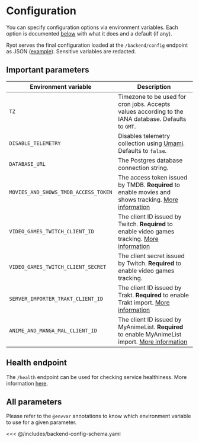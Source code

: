 # Configuration

You can specify configuration options via environment variables. Each option is documented
[below](#all-parameters) with what it does and a default (if any).

Ryot serves the final configuration loaded at the `/backend/config` endpoint as JSON
([example](https://demo.ryot.io/backend/config)). Sensitive variables are redacted.

## Important parameters

| Environment variable                 | Description                                                                                                                       |
| ------------------------------------ | --------------------------------------------------------------------------------------------------------------------------------- |
| `TZ`                                 | Timezone to be used for cron jobs. Accepts values according to the IANA database. Defaults to `GMT`.                              |
| `DISABLE_TELEMETRY`                  | Disables telemetry collection using [Umami](https://umami.is). Defaults to `false`.                                               |
| `DATABASE_URL`                       | The Postgres database connection string.                                                                                          |
| `MOVIES_AND_SHOWS_TMDB_ACCESS_TOKEN` | The access token issued by TMDB. **Required** to enable movies and shows tracking. [More information](guides/movies-and-shows.md) |
| `VIDEO_GAMES_TWITCH_CLIENT_ID`       | The client ID issued by Twitch. **Required** to enable video games tracking. [More information](guides/video-games.md)            |
| `VIDEO_GAMES_TWITCH_CLIENT_SECRET`   | The client secret issued by Twitch. **Required** to enable video games tracking.                                                  |
| `SERVER_IMPORTER_TRAKT_CLIENT_ID`    | The client ID issued by Trakt. **Required** to enable Trakt import. [More information](guides/trakt.md)                           |
| `ANIME_AND_MANGA_MAL_CLIENT_ID`      | The client ID issued by MyAnimeList. **Required** to enable MyAnimeList import. [More information](guides/anime-and-manga.md)     |

## Health endpoint

The `/health` endpoint can be used for checking service healthiness. More information
[here](https://learn.microsoft.com/en-us/azure/architecture/patterns/health-endpoint-monitoring).

## All parameters

Please refer to the `@envvar` annotations to know which environment variable to use for a
given parameter.

<<< @/includes/backend-config-schema.yaml
